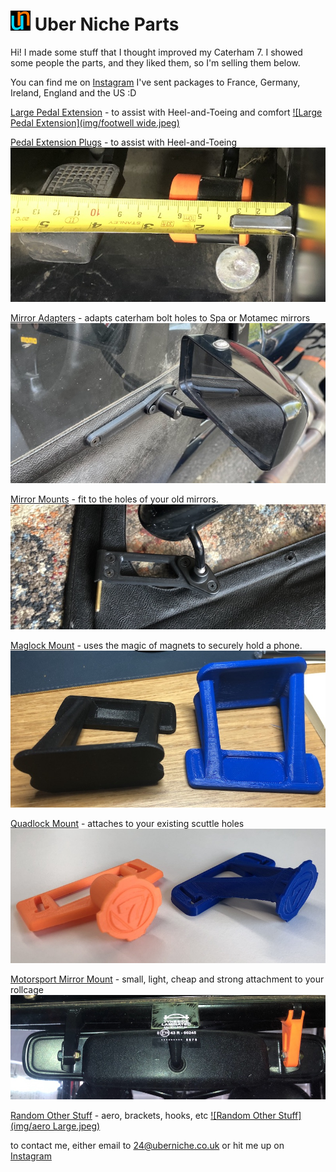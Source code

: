 # ![Logo](logo-32.png) Uber Niche Parts

Hi! I made some stuff that I thought improved my Caterham 7. I showed some people the parts, and they liked them, so I'm selling them below. 

You can find me on [Instagram](https://www.instagram.com/uber.niche/)
I've sent packages to France, Germany, Ireland, England and the US :D

[Large Pedal Extension](/large-pedals) - to assist with Heel-and-Toeing and comfort
[![Large Pedal Extension](img/footwell wide.jpeg)](/pedals)

[Pedal Extension Plugs](/pedals) - to assist with Heel-and-Toeing
[![Pedal Extension Plugs](img/measure-s3.jpeg)](/pedals)

[Mirror Adapters](/caterham-spa-adapters.md) - adapts caterham bolt holes to Spa or Motamec mirrors
[![Mirror Adapters](img/adapter-fitted.jpeg)](/caterham-spa-adapters.md)

[Mirror Mounts](/mirror-mounts) - fit to the holes of your old mirrors.
[![Mirror Mounts](img/shallow.jpeg)](/mirror-mounts)

[Maglock Mount](/maglock) - uses the magic of magnets to securely hold a phone.
[![Maglock Mount](img/maglock.jpeg)](/maglock)

[Quadlock Mount](/quadlock) - attaches to your existing scuttle holes
[![Quadlock Mount](img/quad-v2-front.jpeg)](/quadlock)

[Motorsport Mirror Mount](/momimo) - small, light, cheap and strong attachment to your rollcage
[![Motorsport Mirror Mount](img/momimo.jpeg)](/momimo)

[Random Other Stuff](/other-stuff) - aero, brackets, hooks, etc
[![Random Other Stuff](img/aero Large.jpeg)](/other-stuff)

to contact me, either email to <24@uberniche.co.uk> or hit me up on [Instagram](https://www.instagram.com/uber.niche/)